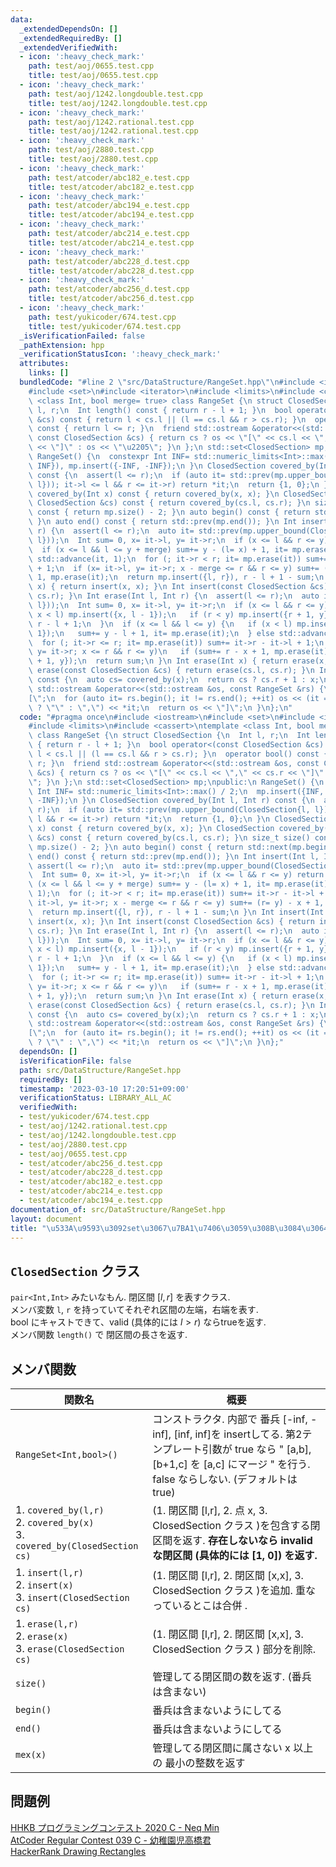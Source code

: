 ```yaml
---
data:
  _extendedDependsOn: []
  _extendedRequiredBy: []
  _extendedVerifiedWith:
  - icon: ':heavy_check_mark:'
    path: test/aoj/0655.test.cpp
    title: test/aoj/0655.test.cpp
  - icon: ':heavy_check_mark:'
    path: test/aoj/1242.longdouble.test.cpp
    title: test/aoj/1242.longdouble.test.cpp
  - icon: ':heavy_check_mark:'
    path: test/aoj/1242.rational.test.cpp
    title: test/aoj/1242.rational.test.cpp
  - icon: ':heavy_check_mark:'
    path: test/aoj/2880.test.cpp
    title: test/aoj/2880.test.cpp
  - icon: ':heavy_check_mark:'
    path: test/atcoder/abc182_e.test.cpp
    title: test/atcoder/abc182_e.test.cpp
  - icon: ':heavy_check_mark:'
    path: test/atcoder/abc194_e.test.cpp
    title: test/atcoder/abc194_e.test.cpp
  - icon: ':heavy_check_mark:'
    path: test/atcoder/abc214_e.test.cpp
    title: test/atcoder/abc214_e.test.cpp
  - icon: ':heavy_check_mark:'
    path: test/atcoder/abc228_d.test.cpp
    title: test/atcoder/abc228_d.test.cpp
  - icon: ':heavy_check_mark:'
    path: test/atcoder/abc256_d.test.cpp
    title: test/atcoder/abc256_d.test.cpp
  - icon: ':heavy_check_mark:'
    path: test/yukicoder/674.test.cpp
    title: test/yukicoder/674.test.cpp
  _isVerificationFailed: false
  _pathExtension: hpp
  _verificationStatusIcon: ':heavy_check_mark:'
  attributes:
    links: []
  bundledCode: "#line 2 \"src/DataStructure/RangeSet.hpp\"\n#include <iostream>\n\
    #include <set>\n#include <iterator>\n#include <limits>\n#include <cassert>\ntemplate\
    \ <class Int, bool merge= true> class RangeSet {\n struct ClosedSection {\n  Int\
    \ l, r;\n  Int length() const { return r - l + 1; }\n  bool operator<(const ClosedSection\
    \ &cs) const { return l < cs.l || (l == cs.l && r > cs.r); }\n  operator bool()\
    \ const { return l <= r; }\n  friend std::ostream &operator<<(std::ostream &os,\
    \ const ClosedSection &cs) { return cs ? os << \"[\" << cs.l << \",\" << cs.r\
    \ << \"]\" : os << \"\u2205\"; }\n };\n std::set<ClosedSection> mp;\npublic:\n\
    \ RangeSet() {\n  constexpr Int INF= std::numeric_limits<Int>::max() / 2;\n  mp.insert({INF,\
    \ INF}), mp.insert({-INF, -INF});\n }\n ClosedSection covered_by(Int l, Int r)\
    \ const {\n  assert(l <= r);\n  if (auto it= std::prev(mp.upper_bound(ClosedSection{l,\
    \ l})); it->l <= l && r <= it->r) return *it;\n  return {1, 0};\n }\n ClosedSection\
    \ covered_by(Int x) const { return covered_by(x, x); }\n ClosedSection covered_by(const\
    \ ClosedSection &cs) const { return covered_by(cs.l, cs.r); }\n size_t size()\
    \ const { return mp.size() - 2; }\n auto begin() const { return std::next(mp.begin());\
    \ }\n auto end() const { return std::prev(mp.end()); }\n Int insert(Int l, Int\
    \ r) {\n  assert(l <= r);\n  auto it= std::prev(mp.upper_bound(ClosedSection{l,\
    \ l}));\n  Int sum= 0, x= it->l, y= it->r;\n  if (x <= l && r <= y) return sum;\n\
    \  if (x <= l && l <= y + merge) sum+= y - (l= x) + 1, it= mp.erase(it);\n  else\
    \ std::advance(it, 1);\n  for (; it->r < r; it= mp.erase(it)) sum+= it->r - it->l\
    \ + 1;\n  if (x= it->l, y= it->r; x - merge <= r && r <= y) sum+= (r= y) - x +\
    \ 1, mp.erase(it);\n  return mp.insert({l, r}), r - l + 1 - sum;\n }\n Int insert(Int\
    \ x) { return insert(x, x); }\n Int insert(const ClosedSection &cs) { return insert(cs.l,\
    \ cs.r); }\n Int erase(Int l, Int r) {\n  assert(l <= r);\n  auto it= std::prev(mp.upper_bound(ClosedSection{l,\
    \ l}));\n  Int sum= 0, x= it->l, y= it->r;\n  if (x <= l && r <= y) {\n   if (mp.erase(it);\
    \ x < l) mp.insert({x, l - 1});\n   if (r < y) mp.insert({r + 1, y});\n   return\
    \ r - l + 1;\n  }\n  if (x <= l && l <= y) {\n   if (x < l) mp.insert({x, l -\
    \ 1});\n   sum+= y - l + 1, it= mp.erase(it);\n  } else std::advance(it, 1);\n\
    \  for (; it->r <= r; it= mp.erase(it)) sum+= it->r - it->l + 1;\n  if (x= it->l,\
    \ y= it->r; x <= r && r <= y)\n   if (sum+= r - x + 1, mp.erase(it); r < y) mp.insert({r\
    \ + 1, y});\n  return sum;\n }\n Int erase(Int x) { return erase(x, x); }\n Int\
    \ erase(const ClosedSection &cs) { return erase(cs.l, cs.r); }\n Int mex(Int x)\
    \ const {\n  auto cs= covered_by(x);\n  return cs ? cs.r + 1 : x;\n }\n friend\
    \ std::ostream &operator<<(std::ostream &os, const RangeSet &rs) {\n  os << \"\
    [\";\n  for (auto it= rs.begin(); it != rs.end(); ++it) os << (it == rs.begin()\
    \ ? \"\" : \",\") << *it;\n  return os << \"]\";\n }\n};\n"
  code: "#pragma once\n#include <iostream>\n#include <set>\n#include <iterator>\n\
    #include <limits>\n#include <cassert>\ntemplate <class Int, bool merge= true>\
    \ class RangeSet {\n struct ClosedSection {\n  Int l, r;\n  Int length() const\
    \ { return r - l + 1; }\n  bool operator<(const ClosedSection &cs) const { return\
    \ l < cs.l || (l == cs.l && r > cs.r); }\n  operator bool() const { return l <=\
    \ r; }\n  friend std::ostream &operator<<(std::ostream &os, const ClosedSection\
    \ &cs) { return cs ? os << \"[\" << cs.l << \",\" << cs.r << \"]\" : os << \"\u2205\
    \"; }\n };\n std::set<ClosedSection> mp;\npublic:\n RangeSet() {\n  constexpr\
    \ Int INF= std::numeric_limits<Int>::max() / 2;\n  mp.insert({INF, INF}), mp.insert({-INF,\
    \ -INF});\n }\n ClosedSection covered_by(Int l, Int r) const {\n  assert(l <=\
    \ r);\n  if (auto it= std::prev(mp.upper_bound(ClosedSection{l, l})); it->l <=\
    \ l && r <= it->r) return *it;\n  return {1, 0};\n }\n ClosedSection covered_by(Int\
    \ x) const { return covered_by(x, x); }\n ClosedSection covered_by(const ClosedSection\
    \ &cs) const { return covered_by(cs.l, cs.r); }\n size_t size() const { return\
    \ mp.size() - 2; }\n auto begin() const { return std::next(mp.begin()); }\n auto\
    \ end() const { return std::prev(mp.end()); }\n Int insert(Int l, Int r) {\n \
    \ assert(l <= r);\n  auto it= std::prev(mp.upper_bound(ClosedSection{l, l}));\n\
    \  Int sum= 0, x= it->l, y= it->r;\n  if (x <= l && r <= y) return sum;\n  if\
    \ (x <= l && l <= y + merge) sum+= y - (l= x) + 1, it= mp.erase(it);\n  else std::advance(it,\
    \ 1);\n  for (; it->r < r; it= mp.erase(it)) sum+= it->r - it->l + 1;\n  if (x=\
    \ it->l, y= it->r; x - merge <= r && r <= y) sum+= (r= y) - x + 1, mp.erase(it);\n\
    \  return mp.insert({l, r}), r - l + 1 - sum;\n }\n Int insert(Int x) { return\
    \ insert(x, x); }\n Int insert(const ClosedSection &cs) { return insert(cs.l,\
    \ cs.r); }\n Int erase(Int l, Int r) {\n  assert(l <= r);\n  auto it= std::prev(mp.upper_bound(ClosedSection{l,\
    \ l}));\n  Int sum= 0, x= it->l, y= it->r;\n  if (x <= l && r <= y) {\n   if (mp.erase(it);\
    \ x < l) mp.insert({x, l - 1});\n   if (r < y) mp.insert({r + 1, y});\n   return\
    \ r - l + 1;\n  }\n  if (x <= l && l <= y) {\n   if (x < l) mp.insert({x, l -\
    \ 1});\n   sum+= y - l + 1, it= mp.erase(it);\n  } else std::advance(it, 1);\n\
    \  for (; it->r <= r; it= mp.erase(it)) sum+= it->r - it->l + 1;\n  if (x= it->l,\
    \ y= it->r; x <= r && r <= y)\n   if (sum+= r - x + 1, mp.erase(it); r < y) mp.insert({r\
    \ + 1, y});\n  return sum;\n }\n Int erase(Int x) { return erase(x, x); }\n Int\
    \ erase(const ClosedSection &cs) { return erase(cs.l, cs.r); }\n Int mex(Int x)\
    \ const {\n  auto cs= covered_by(x);\n  return cs ? cs.r + 1 : x;\n }\n friend\
    \ std::ostream &operator<<(std::ostream &os, const RangeSet &rs) {\n  os << \"\
    [\";\n  for (auto it= rs.begin(); it != rs.end(); ++it) os << (it == rs.begin()\
    \ ? \"\" : \",\") << *it;\n  return os << \"]\";\n }\n};"
  dependsOn: []
  isVerificationFile: false
  path: src/DataStructure/RangeSet.hpp
  requiredBy: []
  timestamp: '2023-03-10 17:20:51+09:00'
  verificationStatus: LIBRARY_ALL_AC
  verifiedWith:
  - test/yukicoder/674.test.cpp
  - test/aoj/1242.rational.test.cpp
  - test/aoj/1242.longdouble.test.cpp
  - test/aoj/2880.test.cpp
  - test/aoj/0655.test.cpp
  - test/atcoder/abc256_d.test.cpp
  - test/atcoder/abc228_d.test.cpp
  - test/atcoder/abc182_e.test.cpp
  - test/atcoder/abc214_e.test.cpp
  - test/atcoder/abc194_e.test.cpp
documentation_of: src/DataStructure/RangeSet.hpp
layout: document
title: "\u533A\u9593\u3092set\u3067\u7BA1\u7406\u3059\u308B\u3084\u3064"
---
```


## `ClosedSection` クラス
`pair<Int,Int>` みたいなもん. 閉区間  $\lbrack l, r\rbrack$ を表すクラス. \
メンバ変数 `l`, `r` を持っていてそれぞれ区間の左端，右端を表す. \
bool にキャストできて、valid (具体的には $l\gt r$) ならtrueを返す. \
メンバ関数 `length()` で 閉区間の長さを返す.

## メンバ関数

| 関数名                                                                            | 概要                                                                                                                                                                                    |
| --------------------------------------------------------------------------------- | --------------------------------------------------------------------------------------------------------------------------------------------------------------------------------------- |
| `RangeSet<Int,bool>()`                                                            | コンストラクタ. 内部で 番兵 [-inf, -inf], [inf, inf]を insertしてる. 第2テンプレート引数が true なら " [a,b], [b+1,c] を [a,c] にマージ " を行う. false ならしない. (デフォルトは true) |
| 1. `covered_by(l,r)`<br> 2. `covered_by(x)` <br>3. `covered_by(ClosedSection cs)` | (1. 閉区間 [l,r], 2. 点 x, 3. ClosedSection クラス )を包含する閉区間を返す. **存在しないなら invalid な閉区間 (具体的には [1, 0]) を返す.**                                             |
| 1. `insert(l,r)` <br> 2. `insert(x)` <br> 3. `insert(ClosedSection cs)`           | (1. 閉区間 [l,r], 2. 閉区間 [x,x], 3. ClosedSection クラス )を追加. 重なっているとこは合併           .                                                                                  |
| 1. `erase(l,r)` <br> 2. `erase(x)` <br> 3. `erase(ClosedSection cs)`              | (1. 閉区間 [l,r], 2. 閉区間 [x,x], 3. ClosedSection クラス ) 部分を削除.                                                                                                                |
| `size()`                                                                          | 管理してる閉区間の数を返す. (番兵は含まない)                                                                                                                                            |
| `begin()`                                                                         | 番兵は含まないようにしてる                                                                                                                                                              |
| `end()`                                                                           | 番兵は含まないようにしてる                                                                                                                                                              |
| `mex(x)`                                                                          | 管理してる閉区間に属さない x 以上の 最小の整数を返す                                                                                                                                    |


## 問題例
[HHKB プログラミングコンテスト 2020 C - Neq Min](https://atcoder.jp/contests/hhkb2020/tasks/hhkb2020_c) \
[AtCoder Regular Contest 039 C - 幼稚園児高橋君](https://atcoder.jp/contests/arc039/tasks/arc039_c) \
[HackerRank Drawing Rectangles](https://www.hackerrank.com/contests/university-codesprint-4/challenges/drawing-rectangles)